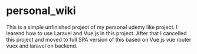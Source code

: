 # personal_wiki
This is a simple unfinished project of my personal udemy like project. I learend how to use Laravel and Vue.js in this project. After that I cancelled this project and moved to full SPA version of this based on Vue.js vue router vuex and laravel on backend.
